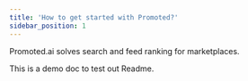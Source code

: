 ```yaml
---
title: 'How to get started with Promoted?'
sidebar_position: 1
---
```


Promoted.ai solves search and feed ranking for marketplaces.

This is a demo doc to test out Readme.